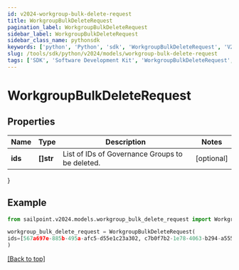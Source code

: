 ```yaml
---
id: v2024-workgroup-bulk-delete-request
title: WorkgroupBulkDeleteRequest
pagination_label: WorkgroupBulkDeleteRequest
sidebar_label: WorkgroupBulkDeleteRequest
sidebar_class_name: pythonsdk
keywords: ['python', 'Python', 'sdk', 'WorkgroupBulkDeleteRequest', 'V2024WorkgroupBulkDeleteRequest'] 
slug: /tools/sdk/python/v2024/models/workgroup-bulk-delete-request
tags: ['SDK', 'Software Development Kit', 'WorkgroupBulkDeleteRequest', 'V2024WorkgroupBulkDeleteRequest']
---
```


# WorkgroupBulkDeleteRequest


## Properties

Name | Type | Description | Notes
------------ | ------------- | ------------- | -------------
**ids** | **[]str** | List of IDs of Governance Groups to be deleted. | [optional] 
}

## Example

```python
from sailpoint.v2024.models.workgroup_bulk_delete_request import WorkgroupBulkDeleteRequest

workgroup_bulk_delete_request = WorkgroupBulkDeleteRequest(
ids=[567a697e-885b-495a-afc5-d55e1c23a302, c7b0f7b2-1e78-4063-b294-a555333dacd2]
)

```
[[Back to top]](#) 

